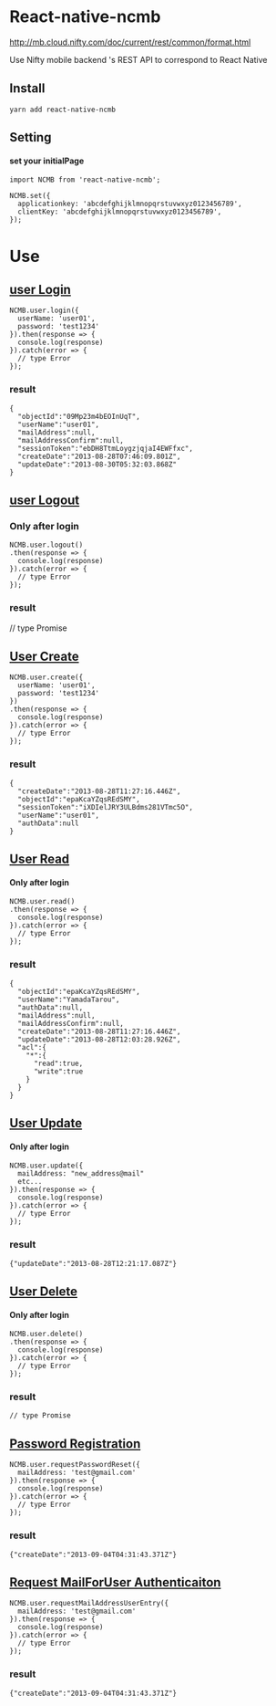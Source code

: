 # React-native-ncmb

http://mb.cloud.nifty.com/doc/current/rest/common/format.html

Use Nifty mobile backend 's REST API to correspond to React Native

## Install

```
yarn add react-native-ncmb
```

## Setting

#### set your initialPage

```
import NCMB from 'react-native-ncmb';

NCMB.set({
  applicationkey: 'abcdefghijklmnopqrstuvwxyz0123456789',
  clientKey: 'abcdefghijklmnopqrstuvwxyz0123456789',
});
```

# Use

## [user Login](http://mb.cloud.nifty.com/doc/current/rest/user/userLogin.html)

```
NCMB.user.login({
  userName: 'user01',
  password: 'test1234'
}).then(response => {
  console.log(response)
}).catch(error => {
  // type Error
});
```

### result

```
{
  "objectId":"09Mp23m4bEOInUqT",
  "userName":"user01",
  "mailAddress":null,
  "mailAddressConfirm":null,
  "sessionToken":"ebDH8TtmLoygzjqjaI4EWFfxc",
  "createDate":"2013-08-28T07:46:09.801Z",
  "updateDate":"2013-08-30T05:32:03.868Z"
}
```

## [user Logout](http://mb.cloud.nifty.com/doc/current/rest/user/userLogout.html)

### Only after login

```
NCMB.user.logout()
.then(response => {
  console.log(response)
}).catch(error => {
  // type Error
});
```

### result

// type Promise

## [User Create](http://mb.cloud.nifty.com/doc/current/rest/user/userRegistration.html)

```
NCMB.user.create({
  userName: 'user01',
  password: 'test1234'
})
.then(response => {
  console.log(response)
}).catch(error => {
  // type Error
});
```

### result

```
{
  "createDate":"2013-08-28T11:27:16.446Z",
  "objectId":"epaKcaYZqsREdSMY",
  "sessionToken":"iXDIelJRY3ULBdms281VTmc5O",
  "userName":"user01",
  "authData":null
}
```

## [User Read](http://mb.cloud.nifty.com/doc/current/rest/user/userGet.html)

#### Only after login

```
NCMB.user.read()
.then(response => {
  console.log(response)
}).catch(error => {
  // type Error
});
```

### result

```
{
  "objectId":"epaKcaYZqsREdSMY",
  "userName":"YamadaTarou",
  "authData":null,
  "mailAddress":null,
  "mailAddressConfirm":null,
  "createDate":"2013-08-28T11:27:16.446Z",
  "updateDate":"2013-08-28T12:03:28.926Z",
  "acl":{
    "*":{
      "read":true,
      "write":true
    }
  }
}
```

## [User Update](http://mb.cloud.nifty.com/doc/current/rest/user/userUpdate.html)

#### Only after login

```
NCMB.user.update({
  mailAddress: "new_address@mail"
  etc...
}).then(response => {
  console.log(response)
}).catch(error => {
  // type Error
});
```

### result

```
{"updateDate":"2013-08-28T12:21:17.087Z"}
```

## [User Delete](http://mb.cloud.nifty.com/doc/current/rest/user/userDelete.html)

#### Only after login

```
NCMB.user.delete()
.then(response => {
  console.log(response)
}).catch(error => {
  // type Error
});
```

### result

```
// type Promise
```

## [Password Registration](http://mb.cloud.nifty.com/doc/current/rest/user/passwordRegistration.html)

```
NCMB.user.requestPasswordReset({
  mailAddress: 'test@gmail.com'
}).then(response => {
  console.log(response)
}).catch(error => {
  // type Error
});
```

### result

```
{"createDate":"2013-09-04T04:31:43.371Z"}

```

## [Request MailForUser Authenticaiton](http://mb.cloud.nifty.com/doc/current/rest/user/requestMailForUserAuthenticaiton.html)

```
NCMB.user.requestMailAddressUserEntry({
  mailAddress: 'test@gmail.com'
}).then(response => {
  console.log(response)
}).catch(error => {
  // type Error
});
```

### result
```
{"createDate":"2013-09-04T04:31:43.371Z"}
```

